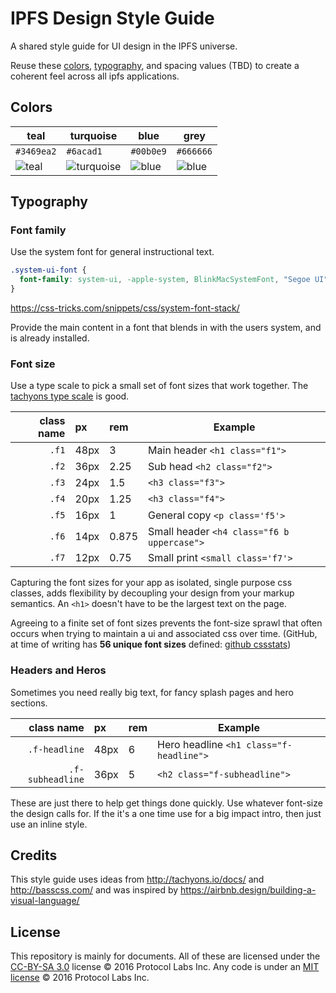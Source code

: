 # IPFS Design Style Guide

A shared style guide for UI design in the IPFS universe.

Reuse these [colors](#colors), [typography](#typography), and spacing values (TBD) to create a coherent feel across all ipfs applications.

## Colors

| teal       | turquoise | blue      | grey
|------------|-----------|-----------|---------------  
| `#3469ea2` | `#6acad1` | `#00b0e9` | `#666666`
| <img title='teal' src='http://swatches.now.sh/?color=%23469ea2'/> | <img title='turquoise' src='http://swatches.now.sh/?color=%236acad1'/> | <img title='blue' src='http://swatches.now.sh/?color=%2300b0e9'/> | <img title='blue' src='http://swatches.now.sh/?color=%23666666'/>

## Typography

### Font family

Use the system font for general instructional text.

```css
.system-ui-font {
  font-family: system-ui, -apple-system, BlinkMacSystemFont, "Segoe UI", Roboto, Helvetica, Arial, sans-serif, "Apple Color Emoji", "Segoe UI Emoji", "Segoe UI Symbol";
}
```
https://css-tricks.com/snippets/css/system-font-stack/

Provide the main content in a font that blends in with the users system, and is already installed.

### Font size

Use a type scale to pick a small set of font sizes that work together. The [tachyons type scale] is good.

| class name | px   | rem    | Example
| ----------:|:-----|:-------|----------
|      `.f1` | 48px | 3      | Main header `<h1 class="f1">`
|      `.f2` | 36px | 2.25   | Sub head `<h2 class="f2">`
|      `.f3` | 24px | 1.5    | `<h3 class="f3">`
|      `.f4` | 20px | 1.25   | `<h3 class="f4">`
|      `.f5` | 16px | 1      | General copy `<p class='f5'>`
|      `.f6` | 14px | 0.875  | Small header `<h4 class="f6 b uppercase">`
|      `.f7` | 12px | 0.75   | Small print `<small class='f7'>`

Capturing the font sizes for your app as isolated, single purpose css classes, adds flexibility by decoupling your design from your markup semantics. An `<h1>` doesn't have to be the largest text on the page.

Agreeing to a finite set of font sizes prevents the font-size sprawl that often occurs when trying to maintain a ui and associated css over time. (GitHub, at time of writing has **56 unique font sizes** defined: [github cssstats](http://cssstats.com/stats?url=http%3A%2F%2Fgithub.com&ua=Browser%20Default))

### Headers and Heros

Sometimes you need really big text, for fancy splash pages and hero sections.

| class name       | px   | rem  | Example
| ----------------:|:-----|:-----|----------
| `.f-headline`    | 48px | 6    | Hero headline `<h1 class="f-headline">`
| `.f-subheadline` | 36px | 5    | `<h2 class="f-subheadline">`

These are just there to help get things done quickly. Use whatever font-size the design calls for. If the it's a one time use for a big impact intro, then just use an inline style.

## Credits

This style guide uses ideas from http://tachyons.io/docs/ and http://basscss.com/ and was inspired by https://airbnb.design/building-a-visual-language/

## License

This repository is mainly for documents. All of these are licensed under the [CC-BY-SA 3.0](https://ipfs.io/ipfs/QmVreNvKsQmQZ83T86cWSjPu2vR3yZHGPm5jnxFuunEB9u) license © 2016 Protocol Labs Inc. Any code is under an [MIT license](LICENSE) © 2016 Protocol Labs Inc.

[tachyons]: http://tachyons.io
[tachyons type scale]: http://tachyons.io/docs/typography/scale/